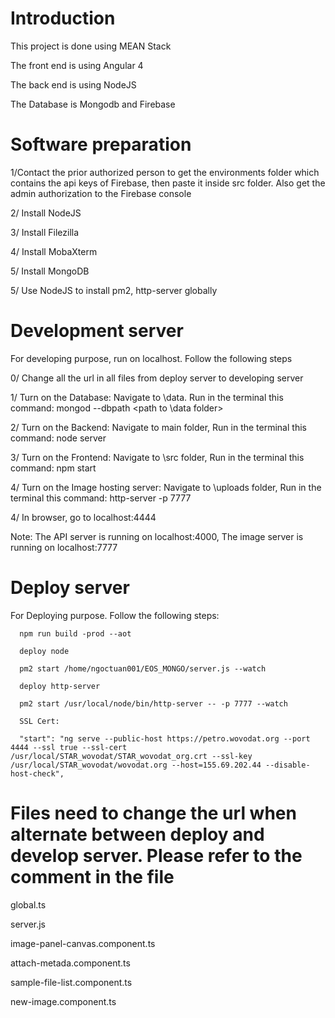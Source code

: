 # Introduction

This project is done using MEAN Stack

The front end is using Angular 4

The back end is using NodeJS

The Database is Mongodb and Firebase


# Software preparation

1/Contact the prior authorized person to get the environments folder which contains the api keys of Firebase, then paste it inside src folder. Also get the admin authorization to the Firebase console

2/ Install NodeJS

3/ Install Filezilla

4/ Install MobaXterm

5/ Install MongoDB

5/ Use NodeJS to install pm2, http-server globally 


# Development server
For developing purpose, run on localhost. Follow the following steps

0/ Change all the url in all files from deploy server to developing server

1/ Turn on the Database: Navigate to \data. Run in the terminal this command:  mongod --dbpath <path to \data folder>

2/ Turn on the Backend: Navigate to main folder, Run in the terminal this command: node server 

3/ Turn on the Frontend: Navigate to \src folder, Run in the terminal this command: npm start

4/ Turn on the Image hosting server: Navigate to \uploads folder, Run in the terminal this command: http-server -p 7777

4/ In browser, go to localhost:4444


Note: The API server is running on localhost:4000, The image server is running on localhost:7777


# Deploy server

For Deploying purpose. Follow the following steps:

      npm run build -prod --aot

      deploy node 

      pm2 start /home/ngoctuan001/EOS_MONGO/server.js --watch

      deploy http-server

      pm2 start /usr/local/node/bin/http-server -- -p 7777 --watch

      SSL Cert:

      "start": "ng serve --public-host https://petro.wovodat.org --port 4444 --ssl true --ssl-cert /usr/local/STAR_wovodat/STAR_wovodat_org.crt --ssl-key /usr/local/STAR_wovodat/wovodat.org --host=155.69.202.44 --disable-host-check",

# Files need to change the url when alternate between deploy and develop server. Please refer to the comment in the file

global.ts

server.js

image-panel-canvas.component.ts 

attach-metada.component.ts

sample-file-list.component.ts

new-image.component.ts

